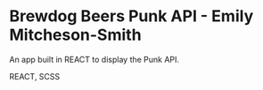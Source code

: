 # Brewdog Beers Punk API - Emily Mitcheson-Smith

An app built in REACT to display the Punk API.

REACT, SCSS